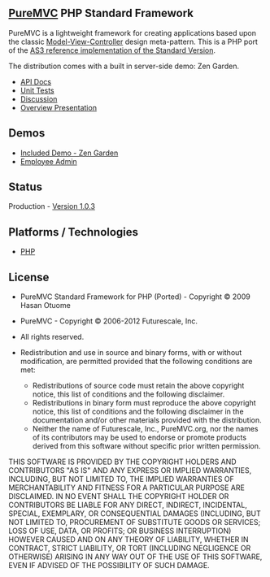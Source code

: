 ## [PureMVC](http://puremvc.github.com/) PHP Standard Framework
PureMVC is a lightweight framework for creating applications based upon the classic [Model-View-Controller](http://en.wikipedia.org/wiki/Model-view-controller) design meta-pattern. This is a PHP port of the [AS3 reference implementation of the Standard Version](https://github.com/PureMVC/puremvc-as3-standard-framework/wiki). 

The distribution comes with a built in server-side demo: Zen Garden.

* [API Docs](http://darkstar.puremvc.org/content_header.html?url=http://puremvc.org/pages/docs/PHP/docs/&desc=PureMVC%20API%20Docs:%20PureMVC%20Standard%20for%20PHP)
* [Unit Tests](https://github.com/PureMVC/puremvc-php-standard-unittests/wiki)
* [Discussion](http://forums.puremvc.org/index.php?board=75.0)
* [Overview Presentation](http://puremvc.tv/#P100)

## Demos
* [Included Demo - Zen Garden](http://darkstar.puremvc.org/content_header.html?url=http://puremvc.org/pages/demos/PHP/Demo_PHP_CSSZenGarden/&desc=PureMVC%20PHP%20Demo:%20PureMVC%20CSS%20Zen%20Garden)
* [Employee Admin](https://github.com/PureMVC/puremvc-php-demo-gtk-employeeadmin/wiki)

## Status
Production - [Version 1.0.3](https://github.com/PureMVC/puremvc-php-standard-framework/blob/master/VERSION)

## Platforms / Technologies
* [PHP](http://en.wikipedia.org/wiki/PHP)

## License
* PureMVC Standard Framework for PHP (Ported) - Copyright © 2009 Hasan Otuome 
* PureMVC - Copyright © 2006-2012 Futurescale, Inc.
* All rights reserved.

* Redistribution and use in source and binary forms, with or without modification, are permitted provided that the following conditions are met:

  * Redistributions of source code must retain the above copyright notice, this list of conditions and the following disclaimer.
  * Redistributions in binary form must reproduce the above copyright notice, this list of conditions and the following disclaimer in the documentation and/or other materials provided with the distribution.
  * Neither the name of Futurescale, Inc., PureMVC.org, nor the names of its contributors may be used to endorse or promote products derived from this software without specific prior written permission.

THIS SOFTWARE IS PROVIDED BY THE COPYRIGHT HOLDERS AND CONTRIBUTORS "AS IS" AND ANY EXPRESS OR IMPLIED WARRANTIES, INCLUDING, BUT NOT LIMITED TO, THE IMPLIED WARRANTIES OF MERCHANTABILITY AND FITNESS FOR A PARTICULAR PURPOSE ARE DISCLAIMED. IN NO EVENT SHALL THE COPYRIGHT HOLDER OR CONTRIBUTORS BE LIABLE FOR ANY DIRECT, INDIRECT, INCIDENTAL, SPECIAL, EXEMPLARY, OR CONSEQUENTIAL DAMAGES (INCLUDING, BUT NOT LIMITED TO, PROCUREMENT OF SUBSTITUTE GOODS OR SERVICES; LOSS OF USE, DATA, OR PROFITS; OR BUSINESS INTERRUPTION) HOWEVER CAUSED AND ON ANY THEORY OF LIABILITY, WHETHER IN CONTRACT, STRICT LIABILITY, OR TORT (INCLUDING NEGLIGENCE OR OTHERWISE) ARISING IN ANY WAY OUT OF THE USE OF THIS SOFTWARE, EVEN IF ADVISED OF THE POSSIBILITY OF SUCH DAMAGE.